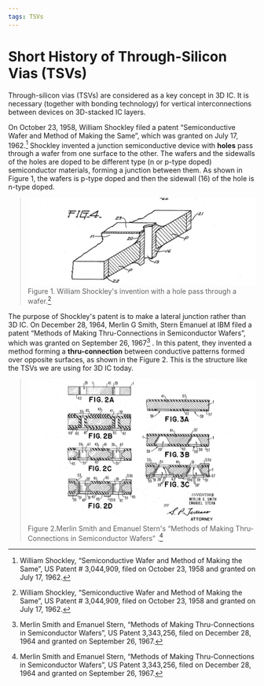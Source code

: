 ```yaml
---
tags: TSVs
---
```


# Short History of Through-Silicon Vias \(TSVs\)

Through-silicon vias \(TSVs\) are considered as a key concept in 3D IC. It is necessary \(together with bonding technology\) for vertical interconnections between devices on 3D-stacked IC layers.

On October 23, 1958, William Shockley filed a patent “Semiconductive Wafer and Method of Making the Same”, which was granted on July 17, 1962.[^1] Shockley invented a junction semiconductive device with **holes** pass through a wafer from one surface to the other. The wafers and the sidewalls of the holes are doped to be different type \(n or p-type doped\) semiconductor materials, forming a junction between them. As shown in Figure 1, the wafers is p-type doped and then the sidewall \(16\) of the hole is n-type doped.

> ![](/img/US3044909-0.png)Figure 1. William Shockley's invention with a hole pass through a wafer.[^1]

The purpose of Shockley's patent is to make a lateral junction rather than 3D IC. On December 28, 1964, Merlin G Smith, Stern Emanuel at IBM filed a patent “Methods of Making Thru-Connections in Semiconductor Wafers”, which was granted on September 26, 1967[^2] . In this patent, they invented a method forming a **thru-connection** between conductive patterns formed over opposite surfaces, as shown in the Figure 2. This is the structure like the TSVs we are using for 3D IC today.

> ![](/img/US3343256-0.png)Figure 2.Merlin Smith and Emanuel Stern's “Methods of Making Thru-Connections in Semiconductor Wafers” .[^2]

[^1]: William Shockley, “Semiconductive Wafer and Method of Making the Same”, US Patent \# 3,044,909, filed on October 23, 1958 and granted on July 17, 1962.

[^2]: Merlin Smith and Emanuel Stern, “Methods of Making Thru-Connections in Semiconductor Wafers”, US Patent 3,343,256, filed on December 28, 1964 and granted on September 26, 1967.

